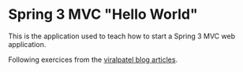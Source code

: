 # Spring 3 MVC "Hello World"

This is the application used to teach how to start a Spring 3 MVC web application.

Following exercices from the [viralpatel blog articles](http://viralpatel.net/blogs/spring-3-mvc-create-hello-world-application-spring-3-mvc/comment-page-1/#comments).
